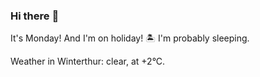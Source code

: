 ### Hi there :wave:

It's Monday! And I'm on holiday! :desert_island: I'm probably sleeping.

Weather in Winterthur: clear, at +2°C.
